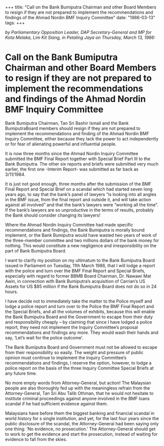 +++ 
title: "Call on the Bank Bumiputra Chairman and other Board Members to resign if they are not prepared to implement the recommendations and findings of the Ahmad Nordin BMF Inquiry Committee"
date: "1986-03-13"
tags:
+++

_by Parliamentary Opposition Leader, DAP Secretary-General and MP for Kota Melaka, Lim Kit Siang, in Petaling Jaya on Thursday, March 13, 1986:_

# Call on the Bank Bumiputra Chairman and other Board Members to resign if they are not prepared to implement the recommendations and findings of the Ahmad Nordin BMF Inquiry Committee

Bank Bumiputra Chairman, Tan Sri Bashir Ismail and the Bank BumiputraBoard members should resign if they are not prepared to implement the recommendations and finding of the Ahmad Nordin BMF Inquiry Committee, either because they lack the power to act independently or for fear of alienating powerful and influential people.</u>

It is now three months since the Ahmad Nordin Inquiry Committee submitted the BMF Final Report together with Special Brief Part III to the Bank Bumiputra. The other six reports and briefs were submitted very much earlier, the first one -Interim Report- was submitted as far back as 3/11/1984.

It is just not good enough, three months after the submission of the BMF Final Report and Special Brief on a scandal which had started seven long years ago, to say that the bank’s panel of lawyers “is looking into all angles in the BMF issue, from the final report and outside it, and will take action against all involved” and that the bank’s lawyers were “working all the time”. If the bank’s lawyers are so unproductive in the terms of results, probably the Bank should consider changing its lawyers!

Where the Ahmad Nordin Inquiry Committee had made specific recommendations and findings, the Bank Bumiputra is morally bound implement, or the Bank Bumiputra would have wasted two years of work of the three-member committee and two millions dollars of the bank money for nothing. This would constitute a new negligence and irresponsibility on the part of Bank Bumiputra Board.

I want to clarify my position on my ultimatum to the Bank Bumiputra Board issued in Parliament on Tuesday, 11th March 1986, that I will lodge a report with the police and turn over the BMF Final Report and Special Briefs, especially with regard to former BBMB Board Chairman, Dr. Nawawi Mat Awin, in connection with Bank Bumiputra’s acquisition of Carrian’s US Assets for US $85 million if the Bank Bumiputra Board does not do so in 24 hours.

I have decide not to immediately take the matter to the Police myself and lodge a police report and turn over to the Police the BMF Final Report and the Special Briefs, and all the volumes of exhibits, because this will enable the Bank Bumiputra Board and the Government to escape from their duty and responsibility cheaply – by claiming that since I have lodged a police report, they need not implement the Inquiry Committee’s proposal recommendations and findings any more. They would wash their hands and say, ‘Let’s wait for the police outcome’.

The Bank Bumiputra Board and Government must not be allowed to escape from their responsibility so easily. The weight and pressure of public opinion must continue to implement the Inquiry Committee’s recommendations and findings, I reserve the option, however, to lodge a police report on the basis of the three Inquiry Committee Special Briefs at any future time.

No more empty words from Attorney-General, but action!
The Malaysian people are also thoroughly fed up with the meaningless refrain from the Attorney-General, Tan Sri Abu Talib Othman, that he would not hesitate to institute criminal proceedings against anyone involved in the BMF loans scandal if he had sufficient evidence against them.

Malaysians have before them the biggest banking and financial scandal in world history for s single institution, and yet, for the last four years since the public disclosure of the scandal, the Attorney-General had been saying only one thing: ‘No evidence, no prosecution.’ The Attorney-General should get to work to get the evidence and start the prosecution, instead of waiting for evidence to fall from the skies.
 

